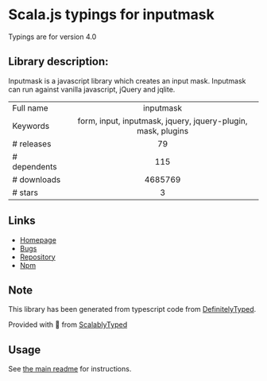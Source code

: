 
# Scala.js typings for inputmask

Typings are for version 4.0

## Library description:
Inputmask is a javascript library which creates an input mask.  Inputmask can run against vanilla javascript, jQuery and jqlite.

|                    |                 |
| ------------------ | :-------------: |
| Full name          | inputmask |
| Keywords           | form, input, inputmask, jquery, jquery-plugin, mask, plugins |
| # releases         | 79 |
| # dependents       | 115 |
| # downloads        | 4685769 |
| # stars            | 3 |

## Links
- [Homepage](https://github.com/RobinHerbots/Inputmask)
- [Bugs](https://github.com/RobinHerbots/Inputmask/issues)
- [Repository](https://github.com/RobinHerbots/Inputmask)
- [Npm](https://www.npmjs.com/package/inputmask)
    


## Note
This library has been generated from typescript code from [DefinitelyTyped](https://definitelytyped.org).

Provided with :purple_heart: from [ScalablyTyped](https://github.com/oyvindberg/ScalablyTyped)

## Usage
See [the main readme](../../readme.md) for instructions.


